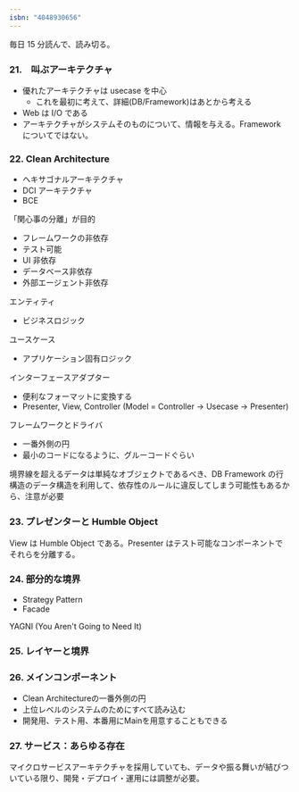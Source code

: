 ```yaml
---
isbn: "4048930656"
---
```


毎日 15 分読んで、読み切る。

### 21.　叫ぶアーキテクチャ

- 優れたアーキテクチャは usecase を中心
  - これを最初に考えて、詳細(DB/Framework)はあとから考える
- Web は I/O である
- アーキテクチャがシステムそのものについて、情報を与える。Framework についてではない。

### 22. Clean Architecture

- ヘキサゴナルアーキテクチャ
- DCI アーキテクチャ
- BCE

「関心事の分離」が目的

- フレームワークの非依存
- テスト可能
- UI 非依存
- データベース非依存
- 外部エージェント非依存

エンティティ

- ビジネスロジック

ユースケース

- アプリケーション固有ロジック

インターフェースアダプター

- 便利なフォーマットに変換する
- Presenter, View, Controller (Model = Controller -> Usecase -> Presenter)

フレームワークとドライバ

- 一番外側の円
- 最小のコードになるように、グルーコードぐらい

境界線を超えるデータは単純なオブジェクトであるべき、DB Framework の行構造のデータ構造を利用して、依存性のルールに違反してしまう可能性もあるから、注意が必要

### 23. プレゼンターと Humble Object

View は Humble Object である。Presenter はテスト可能なコンポーネントでそれらを分離する。

### 24. 部分的な境界

- Strategy Pattern
- Facade

YAGNI (You Aren't Going to Need It)

### 25. レイヤーと境界
### 26. メインコンポーネント

- Clean Architectureの一番外側の円
- 上位レベルのシステムのためにすべて読み込む
- 開発用、テスト用、本番用にMainを用意することもできる

### 27. サービス：あらゆる存在

マイクロサービスアーキテクチャを採用していても、データや振る舞いが結びついている限り、開発・デプロイ・運用には調整が必要。

